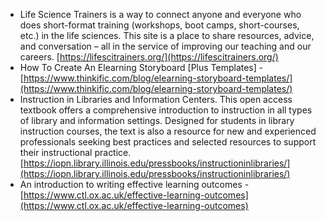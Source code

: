 - Life Science Trainers is a way to connect anyone and everyone who does short-format training (workshops, boot camps, short-courses, etc.) in the life sciences. 
This site is a place to share resources, advice, and conversation – all in the service of improving our teaching and our careers. [https://lifescitrainers.org/](https://lifescitrainers.org/)
- How To Create An Elearning Storyboard [Plus Templates] - [https://www.thinkific.com/blog/elearning-storyboard-templates/](https://www.thinkific.com/blog/elearning-storyboard-templates/)
- Instruction in Libraries and Information Centers. This open access textbook offers a comprehensive introduction to instruction in all types of library and information settings. Designed for students in library instruction courses, the text is also a resource for new and experienced professionals seeking best practices and selected resources to support their instructional practice. [https://iopn.library.illinois.edu/pressbooks/instructioninlibraries/](https://iopn.library.illinois.edu/pressbooks/instructioninlibraries/)
- An introduction to writing effective learning outcomes - [https://www.ctl.ox.ac.uk/effective-learning-outcomes](https://www.ctl.ox.ac.uk/effective-learning-outcomes)
